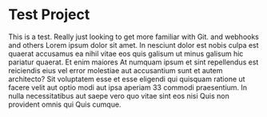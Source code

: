 # Test Project

This is a test. Really just looking to get more familiar with Git. and webhooks and others
Lorem ipsum dolor sit amet. In nesciunt dolor est nobis culpa est quaerat accusamus ea nihil vitae eos quis galisum ut minus galisum hic pariatur quaerat. Et enim maiores At numquam ipsum et sint repellendus est reiciendis eius vel error molestiae aut accusantium sunt et autem architecto? Sit voluptatem esse et esse eligendi qui quisquam ratione ut facere velit aut optio modi aut ipsa aperiam 33 commodi praesentium. In nulla necessitatibus aut saepe vero quo vitae sint eos nisi Quis non provident omnis qui Quis cumque.

